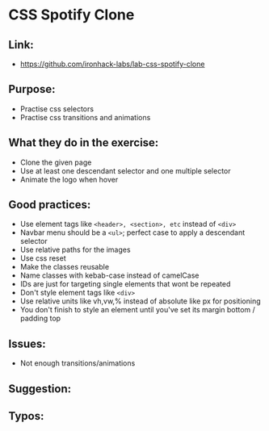 # CSS Spotify Clone

## Link:
  - https://github.com/ironhack-labs/lab-css-spotify-clone
## Purpose:
  - Practise css selectors
  - Practise css transitions and animations
## What they do in the exercise:
  - Clone the given page
  - Use at least one descendant selector and one multiple selector
  - Animate the logo when hover
## Good practices:
  - Use element tags like ```<header>, <section>, etc``` instead of ```<div>```
  - Navbar menu should be a ```<ul>```; perfect case to apply a descendant selector
  - Use relative paths for the images
  - Use css reset
  - Make the classes reusable
  - Name classes with kebab-case instead of camelCase
  - IDs are just for targeting single elements that wont be repeated
  - Don't style element tags like ```<div>```
  - Use relative units like vh,vw,% instead of absolute like px for positioning
  - You don't finish to style an element until you've set its margin bottom / padding top



## Issues:
  - Not enough transitions/animations
## Suggestion:

## Typos:
